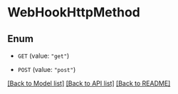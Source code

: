 # WebHookHttpMethod

## Enum


* `GET` (value: `"get"`)

* `POST` (value: `"post"`)


[[Back to Model list]](../README.md#documentation-for-models) [[Back to API list]](../README.md#documentation-for-api-endpoints) [[Back to README]](../README.md)


